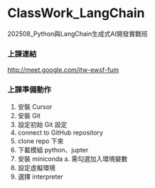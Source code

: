 # ClassWork_LangChain
202508_Python與LangChain生成式AI開發實戰班

### 上課連結
http://meet.google.com/itw-ewsf-fum

### 上課準備動作

1. 安裝 Cursor
2. 安裝 Git
3. 設定初始 Git 設定
4. connect to GitHub repository
5. clone repo 下來
6. 下載模組 python、jupter
7. 安裝 miniconda
    a. 需勾選加入環境變數
8. 設定虛擬環境
9. 選擇 interpreter